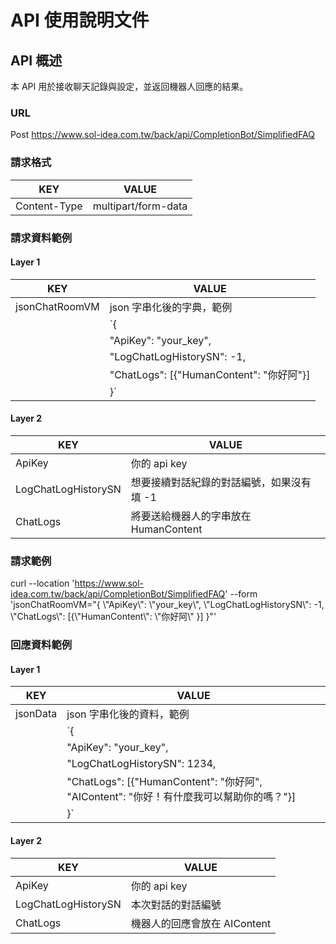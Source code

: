 # API 使用說明文件

## API 概述
本 API 用於接收聊天記錄與設定，並返回機器人回應的結果。

### URL
Post https://www.sol-idea.com.tw/back/api/CompletionBot/SimplifiedFAQ

### 請求格式
| KEY            | VALUE                |
| -------------- | -------------------- |
| Content-Type   | multipart/form-data  |

### 請求資料範例
#### Layer 1
| KEY            | VALUE                |
| -------------- | -------------------- |
| jsonChatRoomVM | json 字串化後的字典，範例 |
|                | `{                   |
|                | "ApiKey": "your_key",|
|                | "LogChatLogHistorySN": -1,|
|                | "ChatLogs": [{"HumanContent": "你好阿"}]|
|                | }`                   |

#### Layer 2
| KEY                   | VALUE                       |
| --------------------- | --------------------------- |
| ApiKey                | 你的 api key                |
| LogChatLogHistorySN   | 想要接續對話紀錄的對話編號，如果沒有填 -1 |
| ChatLogs              | 將要送給機器人的字串放在 HumanContent     |

### 請求範例
curl --location 'https://www.sol-idea.com.tw/back/api/CompletionBot/SimplifiedFAQ' --form 'jsonChatRoomVM="{
\\\"ApiKey\\\": \\\"your_key\\\", 
\\\"LogChatLogHistorySN\\\": -1,
\\\"ChatLogs\\\": [{\\\"HumanContent\\\": \\\"你好阿\\\" }]
}"'

### 回應資料範例
#### Layer 1
| KEY        | VALUE                      |
| ---------- | -------------------------- |
| jsonData   | json 字串化後的資料，範例     |
|            | `{                         |
|            | "ApiKey": "your_key",      |
|            | "LogChatLogHistorySN": 1234,|
|            | "ChatLogs": [{"HumanContent": "你好阿", "AIContent": "你好！有什麼我可以幫助你的嗎？"}]|
|            | }`                         |

#### Layer 2
| KEY                  | VALUE                     |
| -------------------- | ------------------------- |
| ApiKey               | 你的 api key              |
| LogChatLogHistorySN  | 本次對話的對話編號         |
| ChatLogs             | 機器人的回應會放在 AIContent |

